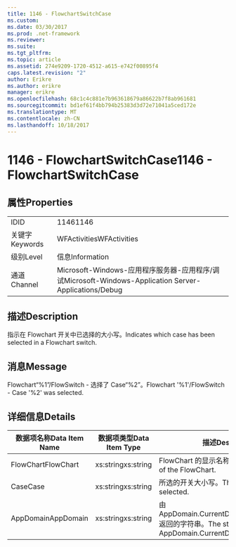 ```yaml
---
title: 1146 - FlowchartSwitchCase
ms.custom: 
ms.date: 03/30/2017
ms.prod: .net-framework
ms.reviewer: 
ms.suite: 
ms.tgt_pltfrm: 
ms.topic: article
ms.assetid: 274e9209-1720-4512-a615-e742f00895f4
caps.latest.revision: "2"
author: Erikre
ms.author: erikre
manager: erikre
ms.openlocfilehash: 68c1c4c881e7b963618679a86622b7f8ab961681
ms.sourcegitcommit: bd1ef61f4bb794b25383d3d72e71041a5ced172e
ms.translationtype: MT
ms.contentlocale: zh-CN
ms.lasthandoff: 10/18/2017
---
```

# <a name="1146---flowchartswitchcase"></a><span data-ttu-id="b2ce7-102">1146 - FlowchartSwitchCase</span><span class="sxs-lookup"><span data-stu-id="b2ce7-102">1146 - FlowchartSwitchCase</span></span>
## <a name="properties"></a><span data-ttu-id="b2ce7-103">属性</span><span class="sxs-lookup"><span data-stu-id="b2ce7-103">Properties</span></span>  
  
|||  
|-|-|  
|<span data-ttu-id="b2ce7-104">ID</span><span class="sxs-lookup"><span data-stu-id="b2ce7-104">ID</span></span>|<span data-ttu-id="b2ce7-105">1146</span><span class="sxs-lookup"><span data-stu-id="b2ce7-105">1146</span></span>|  
|<span data-ttu-id="b2ce7-106">关键字</span><span class="sxs-lookup"><span data-stu-id="b2ce7-106">Keywords</span></span>|<span data-ttu-id="b2ce7-107">WFActivities</span><span class="sxs-lookup"><span data-stu-id="b2ce7-107">WFActivities</span></span>|  
|<span data-ttu-id="b2ce7-108">级别</span><span class="sxs-lookup"><span data-stu-id="b2ce7-108">Level</span></span>|<span data-ttu-id="b2ce7-109">信息</span><span class="sxs-lookup"><span data-stu-id="b2ce7-109">Information</span></span>|  
|<span data-ttu-id="b2ce7-110">通道</span><span class="sxs-lookup"><span data-stu-id="b2ce7-110">Channel</span></span>|<span data-ttu-id="b2ce7-111">Microsoft-Windows-应用程序服务器-应用程序/调试</span><span class="sxs-lookup"><span data-stu-id="b2ce7-111">Microsoft-Windows-Application Server-Applications/Debug</span></span>|  
  
## <a name="description"></a><span data-ttu-id="b2ce7-112">描述</span><span class="sxs-lookup"><span data-stu-id="b2ce7-112">Description</span></span>  
 <span data-ttu-id="b2ce7-113">指示在 Flowchart 开关中已选择的大小写。</span><span class="sxs-lookup"><span data-stu-id="b2ce7-113">Indicates which case has been selected in a Flowchart switch.</span></span>  
  
## <a name="message"></a><span data-ttu-id="b2ce7-114">消息</span><span class="sxs-lookup"><span data-stu-id="b2ce7-114">Message</span></span>  
 <span data-ttu-id="b2ce7-115">Flowchart“%1”/FlowSwitch - 选择了 Case“%2”。</span><span class="sxs-lookup"><span data-stu-id="b2ce7-115">Flowchart '%1'/FlowSwitch - Case '%2' was selected.</span></span>  
  
## <a name="details"></a><span data-ttu-id="b2ce7-116">详细信息</span><span class="sxs-lookup"><span data-stu-id="b2ce7-116">Details</span></span>  
  
|<span data-ttu-id="b2ce7-117">数据项名称</span><span class="sxs-lookup"><span data-stu-id="b2ce7-117">Data Item Name</span></span>|<span data-ttu-id="b2ce7-118">数据项类型</span><span class="sxs-lookup"><span data-stu-id="b2ce7-118">Data Item Type</span></span>|<span data-ttu-id="b2ce7-119">描述</span><span class="sxs-lookup"><span data-stu-id="b2ce7-119">Description</span></span>|  
|--------------------|--------------------|-----------------|  
|<span data-ttu-id="b2ce7-120">FlowChart</span><span class="sxs-lookup"><span data-stu-id="b2ce7-120">FlowChart</span></span>|<span data-ttu-id="b2ce7-121">xs:string</span><span class="sxs-lookup"><span data-stu-id="b2ce7-121">xs:string</span></span>|<span data-ttu-id="b2ce7-122">FlowChart 的显示名称。</span><span class="sxs-lookup"><span data-stu-id="b2ce7-122">The display name of the FlowChart.</span></span>|  
|<span data-ttu-id="b2ce7-123">Case</span><span class="sxs-lookup"><span data-stu-id="b2ce7-123">Case</span></span>|<span data-ttu-id="b2ce7-124">xs:string</span><span class="sxs-lookup"><span data-stu-id="b2ce7-124">xs:string</span></span>|<span data-ttu-id="b2ce7-125">所选的开关大小写。</span><span class="sxs-lookup"><span data-stu-id="b2ce7-125">The switch case that selected.</span></span>|  
|<span data-ttu-id="b2ce7-126">AppDomain</span><span class="sxs-lookup"><span data-stu-id="b2ce7-126">AppDomain</span></span>|<span data-ttu-id="b2ce7-127">xs:string</span><span class="sxs-lookup"><span data-stu-id="b2ce7-127">xs:string</span></span>|<span data-ttu-id="b2ce7-128">由 AppDomain.CurrentDomain.FriendlyName 返回的字符串。</span><span class="sxs-lookup"><span data-stu-id="b2ce7-128">The string returned by AppDomain.CurrentDomain.FriendlyName.</span></span>|
